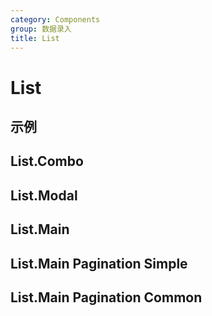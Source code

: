 ```yaml
---
category: Components
group: 数据录入
title: List
---
```


# List

## 示例

<code src="./demos/List/index.jsx"></code>

## List.Combo

<code src="./demos/Combo/index.jsx"></code>

## List.Modal

<code src="./demos/Modal/index.jsx"></code>

## List.Main

<code src="./demos/Main/index.jsx"></code>

## List.Main Pagination Simple

<code src="./demos/Main/pagination-simple.jsx"></code>

## List.Main Pagination Common

<code src="./demos/Main/Pagination/index.jsx"></code>
